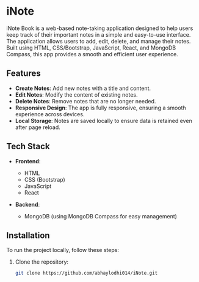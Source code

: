 # iNote

iNote Book is a web-based note-taking application designed to help users keep track of their important notes in a simple and easy-to-use interface. The application allows users to add, edit, delete, and manage their notes. Built using HTML, CSS/Bootstrap, JavaScript, React, and MongoDB Compass, this app provides a smooth and efficient user experience.

## Features

- **Create Notes**: Add new notes with a title and content.
- **Edit Notes**: Modify the content of existing notes.
- **Delete Notes**: Remove notes that are no longer needed.
- **Responsive Design**: The app is fully responsive, ensuring a smooth experience across devices.
- **Local Storage**: Notes are saved locally to ensure data is retained even after page reload.

## Tech Stack

- **Frontend**:
  - HTML
  - CSS (Bootstrap)
  - JavaScript
  - React

- **Backend**:
  - MongoDB (using MongoDB Compass for easy management)

## Installation

To run the project locally, follow these steps:

1. Clone the repository:

   ```bash
   git clone https://github.com/abhaylodhi014/iNote.git
